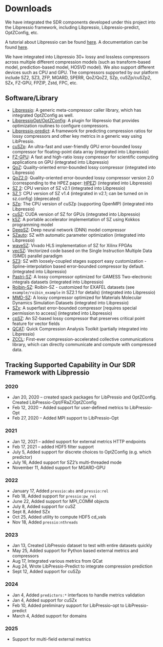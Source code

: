 # Downloads

We have integrated the SDR components developed under this project into the Libpressio framework, including Libpressio, Libpressio-predict, OptZConfig, etc. 

A tutorial about Libpressio can be found [here](https://github.com/robertu94/libpressio_tutorial). A documentation can be found [here](https://robertu94.github.io/libpressio/).

We have integrated into Libpressio 30+ lossy and lossless compressors across multiple different compression models (such as transform-based model, prediction-based model, HOSVD model). We also support different devices such as CPU and GPU. The compressors supported by our platform include SZ2, SZ3, ZFP, MGARD, SPERR, QoZ/QoZ2, SZp, cuSZp/cuSZp2, SZx, FZ-GPU, FPZIP, Zstd, FPC, etc.

## Software/Library

- [Libpressio](https://github.com/robertu94/libpressio): A generic meta-compressor caller library, which has integrated OptZConfig as well.
- [LibpressioOpt/OptZConfig](https://github.com/robertu94/libpressio_opt): A plugin for libpressio that provides optimization routines to configure compressors.
- [Libpressio-predict](https://github.com/robertu94/libpressio-predict): A framework for predicting compression ratios for lossy compressors and other key metrics in a generic way using LibPressio.
- [cuSZp](https://github.com/szcompressor/cuSZp): An ultra-fast and user-friendly GPU error-bounded lossy compressor for floating-point data array (integrated into Libpressio)
- [FZ-GPU](https://github.com/szcompressor/FZ-GPU): A fast and high-ratio lossy compressor for scientific computing applications on GPU (integrated into Libpressio)
- [QoZ](https://github.com/szcompressor/QoZ/tree/main): Quality-oriented error-bounded lossy compressor  (integrated into Libpressio)
- [QoZ2.0](https://github.com/szcompressor/QoZ): Quality-oriented error-bounded lossy compressor version 2.0 (corresponding to the HPEZ paper: [HPEZ](https://dl.acm.org/doi/10.1145/3639259))  (integrated into Libpressio)
- [SZ 2](https://github.com/szcompressor/SZ): CPU version of SZ v2.1  (integrated into Libpressio)
- [SZ 1](https://github.com/szcompressor/SZ): CPU version of SZ v1.4 (integrated in v2.1; can be turned on in sz.config) (deprecated)
- [SZp](https://github.com/szcompressor/szp): The CPU version of cuSZp (supporting OpenMP)  (integrated into Libpressio)
- [cuSZ](https://github.com/szcompressor/cuSZ): CUDA version of SZ for GPUs  (integrated into Libpressio)
- [kSZ](https://github.com/szcompressor/kokkosSZ): A portable accelerator implementation of SZ using Kokkos programming model  
- [DeepSZ](https://github.com/szcompressor/DeepSZ): Deep neural network (DNN) model compressor  
- [SZauto](https://github.com/szcompressor/SZauto): SZ with automatic parameter optimization (integrated into Libpressio) 
- [waveSZ](https://github.com/szcompressor/SZ_HLS): Vivado HLS implementation of SZ for Xilinx FPGAs  
- [vecSZ](https://github.com/szcompressor/vecSZ): Vectorized code based on the Single Instruction Multiple Data (SIMD) parallel paradigm  
- [SZ3](https://github.com/szcompressor/SZ3): SZ with loosely-coupled stages support easy customization - Spline-interpolation based error-bounded compressor by default. (integrated into Libpressio)  
- [Pastri-SZ](https://github.com/szcompressor/SZ): A lossy compressor optimized for GAMESS Two-electronic integrals datasets  (integrated into Libpressio)
- [Roibin-SZ](https://github.com/szcompressor/SZ): Roibin-SZ - customized for EXAFEL datasets (see `example/roibin_example` in SZ2.1 for details)  (integrated into Libpressio)
- [MMD-SZ](https://github.com/szcompressor/MMD-SZ): A lossy compressor optimized for Materials Molecular Dynamics Simulation Datasets  (integrated into Libpressio)
- [SZx](https://github.com/szcompressor/SZx): A superfast error-bounded compressor [requires special permission to access]  (integrated into Libpressio)
- [cpSZ](https://github.com/szcompressor/cpSZ): An SZ-based lossy compressor that preserves critical point feature for vector fields  
- [QCAT](https://github.com/szcompressor/qcat): Quick Compression Analysis Toolkit (partially integrated into Libpressio)
- [ZCCL](https://zccl.org): First-ever compression-accelerated collective communications library, which can directly communicate and compute with compressed data.

## Tracking Supported Capability in Our SDR Framework with Libpressio

### 2020
- Jan 20, 2020 – created spack packages for LibPressio and OptZConfig. Created LibPressio-Opt/FRaZ/OptZConfig
- Feb 12, 2020 – Added support for user-defined metrics to LibPressio-Opt
- Feb 27, 2020 – Added MPI support to LibPressio-Opt

### 2021
- Jan 12, 2021 – added support for external metrics HTTP endpoints
- Feb 17, 2021 – added HDF5 filter support
- July 5, Added support for discrete choices to OptZConfig (e.g. which predictor)
- July 16, Added support for SZ2’s multi-threaded mode
- November 11, Added support for MGARD-GPU

### 2022
- January 17, Added `pressio:abs` and `pressio:rel`
- Feb 18, Added support for `pressio:pw_rel`
- June 22, Added support for MPI_COMM objects
- July 8, Added support for cuSZ
- Sept 8, Added SZx
- Oct 25, Added utility to compute HDF5 cd_vals
- Nov 18, Added `pressio:nthreads`

### 2023
- Jan 13, Created LibPressio dataset to test with entire datasets quickly
- May 25, Added support for Python based external metrics and compressors
- Aug 17, Integrated various metrics from QCat
- Aug 24, Wrote LibPressio-Predict to integrate compression prediction
- Sept 12, Added support for cuSZp

### 2024
- Jan 4, Added `predictors:*` interfaces to handle metrics validation
- Jan 4, Added support for cuSZx
- Feb 10, Added preliminary support for LibPressio-opt to LibPressio-predict
- March 4, Added support for domains

### 2025
- Support for multi-field external metrics

